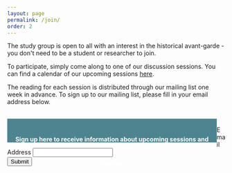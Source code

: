 ```yaml
---
layout: page
permalink: /join/
order: 2
---
```


<div style= "display:block;">
  <p>The study group is open to all with an interest in the historical avant-garde - you don't need to be a student or researcher to join.  
  </p>

  <p>To participate, simply come along to one of our discussion sessions. You can find a calendar of our upcoming sessions <a href="/upcoming-sessions">here</a>.
  </p>

  <p>The reading for each session is distributed through our mailing list one week in advance. To sign up to our mailing list, please fill in your email address below.
  </p>
</div>
<br>
<!-- Begin Mailchimp Signup Form -->


<div id="mc_embed_signup">
<form action="https://gmail.us4.list-manage.com/subscribe/post?u=a29e4c78bca17e68d8ae414d9&amp;id=2880d72499" method="post" id="mc-embedded-subscribe-form" name="mc-embedded-subscribe-form" class="validate" target="_blank" novalidate>
    <div id="mc_embed_signup_scroll" >
      <div style="display:block; float:left; width:96%; height:55px; background-color:#4d8490; color:white; line-height:55px; text-align:center">
	     <h4>Sign up here to receive information about upcoming sessions and events.</h4>
    </div>
  <div class="mc-field-group">
	<label for="mce-EMAIL"><br>Email Address </label>
	<input type="email" value="" name="EMAIL" class="required email" id="mce-EMAIL">
  </div>
  	<div id="mce-responses" class="clear">
  		<div class="response" id="mce-error-response" style="display:none"></div>
  		<div class="response" id="mce-success-response" style="display:none"></div>
  	</div>    <!-- real people should not fill this in and expect good things - do not remove this or risk form bot signups-->
      <div style="position: absolute; left: -5000px;" aria-hidden="true"><input type="text" name="b_a29e4c78bca17e68d8ae414d9_2880d72499" tabindex="-1" value=""></div>
      <div class="clear"><input type="submit" value="Submit" name="subscribe" id="mc-embedded-subscribe" class="button"></div>
      </div>
  </form>
  </div>
<script type='text/javascript' src='//s3.amazonaws.com/downloads.mailchimp.com/js/mc-validate.js'></script><script type='text/javascript'>(function($) {window.fnames = new Array(); window.ftypes = new Array();fnames[0]='EMAIL';ftypes[0]='email';fnames[1]='FNAME';ftypes[1]='text';fnames[2]='LNAME';ftypes[2]='text';fnames[3]='ADDRESS';ftypes[3]='address';fnames[4]='PHONE';ftypes[4]='phone';fnames[5]='BIRTHDAY';ftypes[5]='birthday';}(jQuery));var $mcj = jQuery.noConflict(true);</script>
